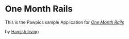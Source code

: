 # One Month Rails

This is the Pawpics sample Application for [*One Month Rails*](http://onemonthrails.com)

by [Hamish Irving](https://github.com/hamishirving/pawpics)

